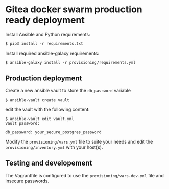 # Gitea docker swarm production ready deployment

Install Ansible and Python requirements:
```
$ pip3 install -r requirements.txt
```
Install required ansible-galaxy requirements:
```
$ ansible-galaxy install -r provisioning/requirements.yml
```

## Production deployment
Create a new ansible vault to store the `db_password` variable
```
$ ansible-vault create vault
```

edit the vault with the following content:
```
$ ansible-vault edit vault.yml
Vault password:
```

```
db_password: your_secure_postgres_password
```
Modify the `provisioning/vars.yml` file to suite your needs and edit the `provisioning/inventory.yml` with your host(s).

## Testing and developement
The Vagrantfile is configured to use the `provisioning/vars-dev.yml` file and insecure passwords.